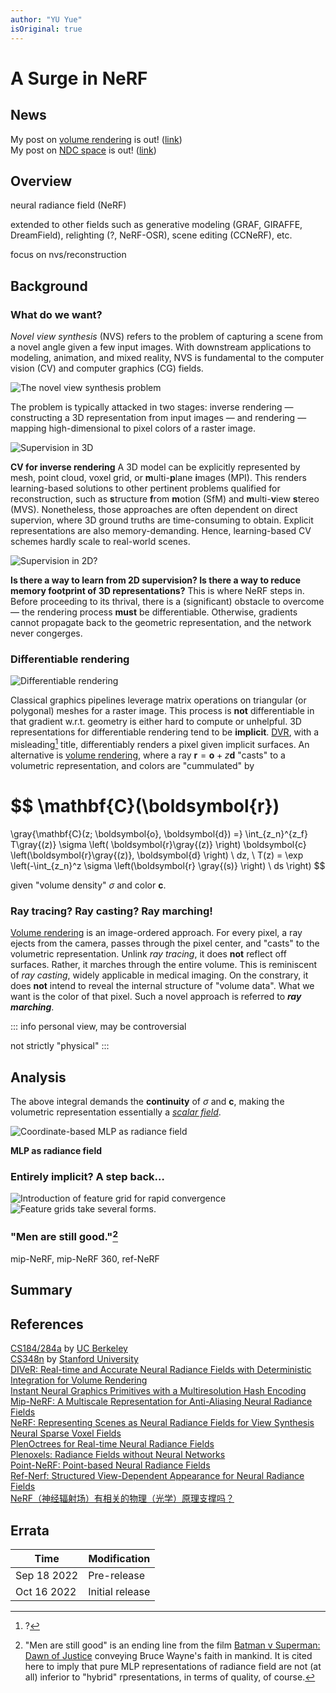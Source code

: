 ```yaml
---
author: "YU Yue"
isOriginal: true
---
```

# A Surge in NeRF

## News

My post on [volume rendering](./nerf_rendering.html) is out! ([link](./nerf_rendering.html))<br>
My post on [NDC space](./nerf_ndc.html) is out! ([link](./nerf_ndc.html))<br>

## Overview

neural radiance field (NeRF)

extended to other fields such as generative modeling (GRAF, GIRAFFE, DreamField), relighting (?, NeRF-OSR), scene editing (CCNeRF), etc.

focus on nvs/reconstruction

## Background

### What do we want?

*Novel view synthesis* (NVS) refers to the problem of capturing a scene from a novel angle given a few input images. With downstream applications to modeling, animation, and mixed reality, NVS is fundamental to the computer vision (CV) and computer graphics (CG) fields.

<img src="./README/nvs.png" alt="The novel view synthesis problem" title="copyright © YU Yue">

The problem is typically attacked in two stages: inverse rendering — constructing a 3D representation from input images — and rendering — mapping high-dimensional to pixel colors of a raster image.

<img src="./README/3d_supervision.png" alt="Supervision in 3D" title="copyright © YU Yue">

**CV for inverse rendering** A 3D model can be explicitly represented by mesh, point cloud, voxel grid, or **m**ulti-**p**lane **i**mages (MPI). This renders learning-based solutions to other pertinent problems qualified for reconstruction, such as **s**tructure **f**rom **m**otion (SfM) and **m**ulti-**v**iew **s**tereo (MVS). Nonetheless, those approaches are often dependent on direct supervion, where 3D ground truths are time-consuming to obtain. Explicit representations are also memory-demanding. Hence, learning-based CV schemes hardly scale to real-world scenes.

<img src="./README/2d_supervision.png" alt="Supervision in 2D?" title="copyright © YU Yue">

**Is there a way to learn from 2D supervision? Is there a way to reduce memory footprint of 3D representations?** This is where NeRF steps in. Before proceeding to its thrival, there is a (significant) obstacle to overcome — the rendering process **must** be differentiable. Otherwise, gradients cannot propagate back to the geometric representation, and the network never congerges.

### Differentiable rendering

<img src="./README/volume_rendering.png" alt="Differentiable rendering" title="copyright © YU Yue">

Classical graphics pipelines leverage matrix operations on triangular (or polygonal) meshes for a raster image. This process is **not** differentiable in that gradient w.r.t. geometry is either hard to compute or unhelpful. 3D representations for differentiable rendering tend to be **implicit**. [DVR](https://avg.is.mpg.de/publications/niemeyer2020cvpr), with a misleading[^mislead] title, differentiably renders a pixel given implicit surfaces. An alternative is [volume rendering](./nerf_rendering.html), where a ray $\boldsymbol{r} = \boldsymbol{o} + z\boldsymbol{d}$ "casts" to a volumetric representation, and colors are "cummulated" by

$$
\mathbf{C}(\boldsymbol{r})
=
\gray{\mathbf{C}(z; \boldsymbol{o}, \boldsymbol{d})
=}
\int_{z_n}^{z_f} T\gray{(z)} \sigma \left( \boldsymbol{r}\gray{(z)} \right) \boldsymbol{c} \left(\boldsymbol{r}\gray{(z)}, \boldsymbol{d} \right) \ dz, \ T(z) =  \exp \left(-\int_{z_n}^z \sigma \left(\boldsymbol{r} \gray{(s)} \right) \ ds \right)
$$

given "volume density" $\sigma$ and color $\boldsymbol{c}$.

### Ray tracing? Ray casting? Ray marching!

[Volume rendering](./nerf_rendering.html) is an image-ordered approach. For every pixel, a ray ejects from the camera, passes through the pixel center, and "casts" to the volumetric representation. Unlink *ray tracing*, it does **not** reflect off surfaces. Rather, it marches through the entire volume. This is reminiscent of *ray casting*, widely applicable in medical imaging. On the constrary, it does **not** intend to reveal the internal structure of "volume data". What we want is the color of that pixel. Such a novel approach is referred to ***ray marching***.

<!-- This is actually a `note` container. -->
::: info
personal view, may be controversial

not strictly "physical"
:::

## Analysis

The above integral demands the **continuity** of $\sigma$ and $\boldsymbol{c}$, making the volumetric representation essentially a [*scalar field*](https://en.wikipedia.org/wiki/Field_(physics)).

<img src="./README/implicit_representation.png" alt="Coordinate-based MLP as radiance field" title="copyright © YU Yue">

**MLP as radiance field** 
### Entirely implicit? A step back…

<img src="./README/hybrid_representation.png" alt="Introduction of feature grid for rapid convergence" title="copyright © YU Yue">

<img src="./README/hybrid_forms.png" alt="Feature grids take several forms." title="copyright © YU Yue">

### "Men are still good."[^bvs]

mip-NeRF, mip-NeRF 360, ref-NeRF

## Summary

[^mislead]: ?

[^bvs]: "Men are still good" is an ending line from the film [Batman v Superman: Dawn of Justice](https://www.imdb.com/title/tt2975590/) conveying Bruce Wayne's faith in mankind. It is cited here to imply that pure MLP representations of radiance field are not (at all) inferior to "hybrid" rpresentations, in terms of quality, of course.

## References

[CS184/284a](https://cs184.eecs.berkeley.edu) by [UC Berkeley](https://eecs.berkeley.edu)<br>
[CS348n](http://graphics.stanford.edu/courses/cs348n-22-winter/) by [Stanford University](https://cs.stanford.edu/)<br>
[DIVeR: Real-time and Accurate Neural Radiance Fields with Deterministic Integration for Volume Rendering](https://arxiv.org/abs/2111.10427)<br>
[Instant Neural Graphics Primitives with a Multiresolution Hash Encoding](https://nvlabs.github.io/instant-ngp/assets/mueller2022instant.pdf)<br>
[Mip-NeRF: A Multiscale Representation for Anti-Aliasing Neural Radiance Fields](https://arxiv.org/abs/2103.13415)<br>
[NeRF: Representing Scenes as Neural Radiance Fields for View Synthesis](https://arxiv.org/abs/2003.08934)<br>
[Neural Sparse Voxel Fields](https://arxiv.org/abs/2007.11571)<br>
[PlenOctrees for Real-time Neural Radiance Fields](https://arxiv.org/abs/2103.14024)<br>
[Plenoxels: Radiance Fields without Neural Networks](https://arxiv.org/abs/2112.05131)<br>
[Point-NeRF: Point-based Neural Radiance Fields](https://arxiv.org/abs/2201.08845)<br>
[Ref-Nerf: Structured View-Dependent Appearance for Neural Radiance Fields](https://arxiv.org/abs/2112.03907)<br>
[NeRF（神经辐射场）有相关的物理（光学）原理支撑吗？](https://www.zhihu.com/question/526879513)

## Errata

| Time        | Modification    |
| ---         | ---             |
| Sep 18 2022 | Pre-release     |
| Oct 16 2022 | Initial release |
